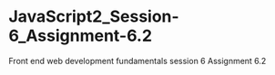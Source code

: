 # JavaScript2_Session-6_Assignment-6.2
Front end web development fundamentals session 6 Assignment 6.2
